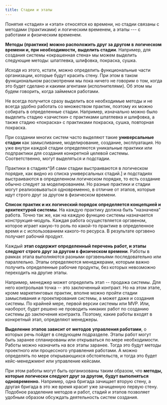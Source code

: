 ```yaml
---
title: Стадии и этапы
---
```


Понятия «стадия» и «этап» относятся ко времени, но стадии связаны с
методами (практиками) и логическим временем, а этапы --- с работами и
физическим временем.

**Методы (практики)** **можно расположить** **друг за другом** **в**
**логическом времени и, при необходимости,** **выделить стадии**.
Например, для создания системы «окрашенная стена» мы можем выделить
следующие методы: шпатлевка, шлифовка, покраска, сушка.

Исходя из этого, кстати, можно определить функциональные части
организации, которые будут красить стену. При этом в таком
функциональном рассмотрении мы пока ничего не говорим о том, когда это
будет сделано и какими агентами (исполнителями). Об этом мы будем
говорить, когда займемся работами.

Не всегда получится сразу выделить все необходимые методы и не всегда
удобно работать со множеством практик, поэтому их можно собирать в
определенные стадии. Например, изначально можно было выделить стадию
«зачистки» с практиками шпатлевка и шлифовка, а также стадию «покраска»
с практиками покраска, сушка, повторная покраска.

При создании многих систем часто выделяют такие **универсальные стадии**
как замысливание, моделирование, создание, эксплуатация. Но уже внутри
каждой стадии определяются уникальные практики или подпрактики для
создания конкретной целевой системы. Соответственно, могут выделяться и
подстадии.

Практики в стадиях^[И сами стадии выстраиваются в
логическом порядке, как видно из списка универсальных
стадий.] и подстадиях выстраиваются в определенном
логическом порядке, то есть создание обычно следует за моделированием.
Но разные практики и стадии могут реализовываться одновременно, в
отличие от этапов, которые идут строго друг за другом в физическом
времени.

**Список практик и их логический порядок определяется концепцией и
архитектурой системы**. На каждую практику должна быть "назначена"
работа. Точно так же, как на каждую функцию системы назначается
конструкция-модуль. Каждая работа осуществляется оргзвеном, которое
играет какую-то роль по какой-то практике в определенное время и с
использованием какого-то ресурса. В результате оргзвено получает рабочий
продукт.

Каждый **этап содержит определенный перечень работ, и этапы следуют**
**строго** **друг за другом в физическом времени**. Работы в рамках
этапа выполняются разными оргзвеньями последовательно или параллельно.
Этапы определяются менеджерами, которым важно получить определенные
рабочие продукты, без которых невозможно переходить на другие этапы.

Например, менеджер может определить этап -- продажа системы. Для него
контрольная точка -- это заключенный контракт. Но на этом этапе, кроме
маркетинговых практик, вполне можно пройти стадии замысливания и
проектирования системы, а может даже и создания системы. По крайней
мере, первой версии системы или MVP. Или, наоборот, будет решено не
проводить никаких работ по созданию системы до заключения контракта.
Поэтому, какие работы входят в конкретный этап, определяют менеджеры.

**Выделение этапов зависит от** **методов** **управления работами**, о
которых речь пойдет в следующем подразделе. Этапы работ могут быть
заранее спланированы или открываться по мере необходимости. Работы можно
назначить на все этапы заранее. Тогда это будут методы проектного или
процессного управления работами. А можно определять по мере
открывающихся обстоятельств, и тогда это будет кейс-менеджмент или
управление кейсами.

При этом работы могут быть организованы таким образом, что **методы,
которые логически следуют друг за другом,** **будут** **выполняться
одновременно.** Например, одна бригада зачищает вторую стену, а другая
бригада в это же время красит уже зачищенную первую стену. Подобное
разделение методов и работ, стадий и этапов позволяет удобным образом
обсуждать деятельность систем создания.
